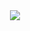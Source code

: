 <div align="center"> <img src="https://github-readme-stats.vercel.app/api?username=1421788142&show_icons=true&theme=tokyonight" /> </div>
